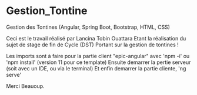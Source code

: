 # Gestion_Tontine
Gestion des Tontines (Angular, Spring Boot, Bootstrap, HTML, CSS)

Ceci est le travail réalisé par Lancina Tobin Ouattara
Etant la réalisation du sujet de stage de fin de Cycle (DST)
Portant sur la gestion de tontines !

Les imports sont à faire pour la partie client "epic-angular" avec 'npm -i' ou 'npm install' (version 11 pour ce template)
Ensuite demarrer la pertie serveur (soit avec un IDE, ou via le terminal)
Et enfin demarrer la partie cliente, 'ng serve'

Merci Beauoup.
